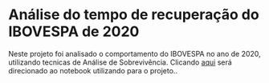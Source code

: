 # Análise do tempo de recuperação do IBOVESPA de 2020
 
Neste projeto foi analisado o comportamento do IBOVESPA no ano de 2020, utilizando tecnicas de Análise de Sobrevivência. Clicando [aqui](https://github.com/santos-luciano/survival_ibovespa/blob/main/An%C3%A1lise_do_tempo_de_recupera%C3%A7%C3%A3o_do_IBOVESPA_de_2020.ipynb) será direcionado ao notebook utilizando para o projeto..
